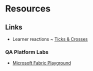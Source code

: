 # Resources

## Links

- Learner reactions ~ [Ticks & Crosses](https://tick.qaalabs.com/de5/m6)

### QA Platform Labs

- [Microsoft Fabric Playground](https://bud.sso.app.qa.com/lab/microsoft-fabric-playground/)
